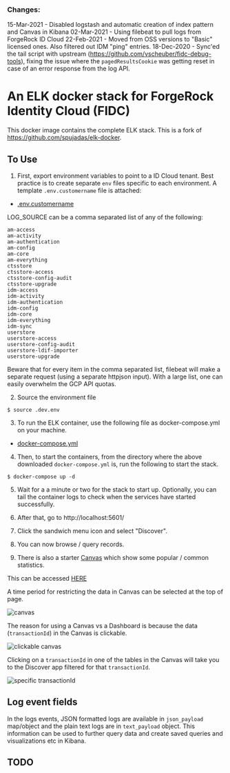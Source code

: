 ### Changes:

15-Mar-2021 - Disabled logstash and automatic creation of index pattern and Canvas in Kibana
02-Mar-2021 - Using filebeat to pull logs from ForgeRock ID Cloud
22-Feb-2021 - Moved from OSS versions to "Basic" licensed ones. Also filtered out IDM "ping" entries.
18-Dec-2020 - Sync'ed the tail script with upstream (https://github.com/vscheuber/fidc-debug-tools), fixing the issue where the `pagedResultsCookie` was getting reset in case of an error response from the log API.


# An ELK docker stack for ForgeRock Identity Cloud (FIDC)
This docker image contains the complete ELK stack. This is a fork of https://github.com/spujadas/elk-docker.

## To Use

1. First, export environment variables to point to a ID Cloud tenant. Best practice is to create separate `env` files specific to each environment. A template `.env.customername` file is attached:

- [.env.customername](env.customername)

LOG_SOURCE can be a comma separated list of any of the following:
```
am-access
am-activity
am-authentication
am-config
am-core
am-everything
ctsstore
ctsstore-access
ctsstore-config-audit
ctsstore-upgrade
idm-access
idm-activity
idm-authentication
idm-config
idm-core
idm-everything
idm-sync
userstore
userstore-access
userstore-config-audit
userstore-ldif-importer
userstore-upgrade
```
Beware that for every item in the comma separated list, filebeat will make a separate request (using a separate httpjson input). With a large list, one can easily overwhelm the GCP API quotas.

2. Source the environment file

```
$ source .dev.env
```

3. To run the ELK container, use the following file as docker-compose.yml on your machine.

- [docker-compose.yml](docker-compose.yml)

4. Then, to start the containers, from the directory where the above downloaded `docker-compose.yml` is, run the following to start the stack.
```
$ docker-compose up -d
```

5. Wait for a a minute or two for the stack to start up. Optionally, you can tail the container logs to check when the services have started successfully.

6. After that, go to http://localhost:5601/

7. Click the sandwich menu icon and select "Discover".

8. You can now browse / query records.

9. There is also a starter [Canvas](https://www.elastic.co/webinars/intro-to-canvas-a-new-way-to-tell-visual-stories-in-kibana) which show some popular / common statistics.

This can be accessed [HERE](http://localhost:5601/app/canvas#/workpad/workpad-forgerock-summary)

A time period for restricting the data in Canvas can be selected at the top of page.

![canvas](images/canvas1.png)

The reason for using a Canvas vs a Dashboard is because the data (`transactionId`) in the Canvas is clickable.

![clickable canvas](images/canvas2.png)

Clicking on a `transactionId` in one of the tables in the Canvas will take you to the Discover app filtered for that `transactionId`.

![specific transactionId](images/discover.png)

## Log event fields
In the logs events, JSON formatted logs are available in `json_payload` map/object and the plain text logs are in `text_payload` object. This information can be used to further query data and create saved queries and visualizations etc in Kibana.

## TODO
